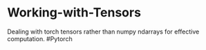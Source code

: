 # Working-with-Tensors
Dealing with torch tensors rather than numpy ndarrays for effective computation.
#Pytorch
